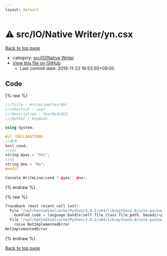 ```yaml
---
layout: default
---
```


<!-- mathjax config similar to math.stackexchange -->
<script type="text/javascript" async
  src="https://cdnjs.cloudflare.com/ajax/libs/mathjax/2.7.5/MathJax.js?config=TeX-MML-AM_CHTML">
</script>
<script type="text/x-mathjax-config">
  MathJax.Hub.Config({
    TeX: { equationNumbers: { autoNumber: "AMS" }},
    tex2jax: {
      inlineMath: [ ['$','$'] ],
      processEscapes: true
    },
    "HTML-CSS": { matchFontHeight: false },
    displayAlign: "left",
    displayIndent: "2em"
  });
</script>

<script type="text/javascript" src="https://cdnjs.cloudflare.com/ajax/libs/jquery/3.4.1/jquery.min.js"></script>
<script src="https://cdn.jsdelivr.net/npm/jquery-balloon-js@1.1.2/jquery.balloon.min.js" integrity="sha256-ZEYs9VrgAeNuPvs15E39OsyOJaIkXEEt10fzxJ20+2I=" crossorigin="anonymous"></script>
<script type="text/javascript" src="../../../../assets/js/copy-button.js"></script>
<link rel="stylesheet" href="../../../../assets/css/copy-button.css" />


# :warning: src/IO/Native Writer/yn.csx

<a href="../../../../index.html">Back to top page</a>

* category: <a href="../../../../index.html#581f59e7f341bcb859155b3903145b71">src/IO/Native Writer</a>
* <a href="{{ site.github.repository_url }}/blob/master/src/IO/Native Writer/yn.csx">View this file on GitHub</a>
    - Last commit date: 2019-11-23 16:53:50+09:00




## Code

<a id="unbundled"></a>
{% raw %}
```cpp
﻿///Title : WriteLine(Yes/No)
///Shortcut : cwyn
///Description : Yes/Noを出力
///Author : keymoon

using System;

#if !DECLARATIONS
//条件
bool cond;
//yes
string @yes = "Yes";
//no
string @no = "No";
#endif

Console.WriteLine(cond ? @yes : @no);
```
{% endraw %}

<a id="bundled"></a>
{% raw %}
```cpp
Traceback (most recent call last):
  File "/opt/hostedtoolcache/Python/3.8.2/x64/lib/python3.8/site-packages/onlinejudge_verify/docs.py", line 340, in write_contents
    bundled_code = language.bundle(self.file_class.file_path, basedir=pathlib.Path.cwd())
  File "/opt/hostedtoolcache/Python/3.8.2/x64/lib/python3.8/site-packages/onlinejudge_verify/languages/csharpscript.py", line 110, in bundle
    raise NotImplementedError
NotImplementedError

```
{% endraw %}

<a href="../../../../index.html">Back to top page</a>

